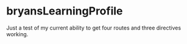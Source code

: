 # bryansLearningProfile
Just a test of my current ability to get four routes and three directives working.
